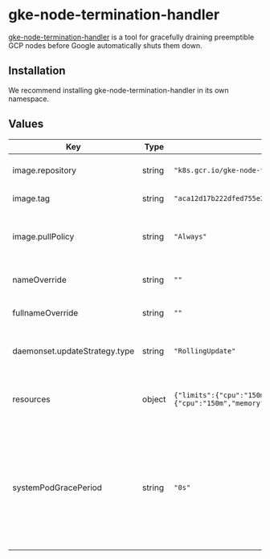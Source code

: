 # gke-node-termination-handler

[gke-node-termination-handler](https://github.com/GoogleCloudPlatform/k8s-node-termination-handler)
is a tool for gracefully draining preemptible GCP nodes before Google automatically shuts them down.

## Installation
We recommend installing gke-node-termination-handler in its own namespace.

## Values

| Key | Type | Default | Description |
|-----|------|---------|-------------|
| image.repository | string | `"k8s.gcr.io/gke-node-termination-handler@sha256"` | The image repository to pull from |
| image.tag | string | `"aca12d17b222dfed755e28a44d92721e477915fb73211d0a0f8925a1fa847cca"` | The image tag to use |
| image.pullPolicy | string | `"Always"` | The image pull policy. We recommend not changing this |
| nameOverride | string | `""` | A template override for name |
| fullnameOverride | string | `""` | A template override for fullname |
| daemonset.updateStrategy.type | string | `"RollingUpdate"` | The daemonset update strategy |
| resources | object | `{"limits":{"cpu":"150m","memory":"30Mi"},"requests":{"cpu":"150m","memory":"30Mi"}}` | A resource limit and requess block for the daemonset |
| systemPodGracePeriod | string | `"0s"` | A period to wait for regular pods to terminate. Recommended values: 0s-14s for preemptible VMs, 0s-(regular-vm-timeout/2) for regular VMs. |
